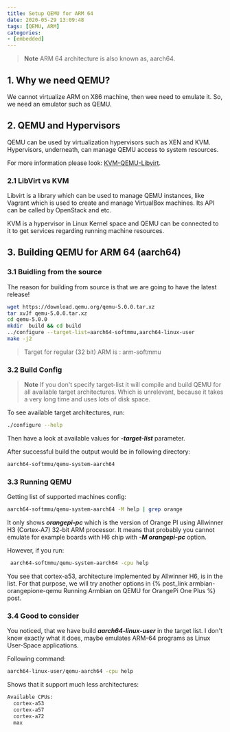 ```yaml
---
title: Setup QEMU for ARM 64
date: 2020-05-29 13:09:48
tags: [QEMU, ARM]
categories:
- [embedded]
---
```


> **Note**
> ARM 64 architecture is also known as, aarch64.

## 1. Why we need QEMU?

We cannot virtualize ARM on X86 machine, then wee need to emulate it. So, we need an emulator  such as QEMU.

## 2. QEMU and Hypervisors

QEMU can be used by virtualization hypervisors such as XEN and KVM. Hypervisors, underneath, can manage QEMU access to system resources.

For more information please look: [KVM-QEMU-Libvirt](https://events19.linuxfoundation.org/wp-content/uploads/2017/12/Kashyap-Chamarthy_Effective-Virtual-CPU-Configuration-OSS-EU2018.pdf).

### 2.1 LibVirt vs KVM

Libvirt is a library which can be used to manage QEMU instances, like Vagrant which is used to create and manage VirtualBox machines. Its API can be called by OpenStack and etc.

KVM is a hypervisor in Linux Kernel space and QEMU can be connected to it to get services regarding running machine resources.

## 3. Building QEMU for ARM 64 (aarch64)

### 3.1 Buidling from the source

The reason for building from source is that we are going to have the latest release!

```bash
wget https://download.qemu.org/qemu-5.0.0.tar.xz
tar xvJf qemu-5.0.0.tar.xz
cd qemu-5.0.0
mkdir  build && cd build
../configure --target-list=aarch64-softmmu,aarch64-linux-user
make -j2
```

> Target for regular (32 bit) ARM is : arm-softmmu

### 3.2 Build Config

> **Note**
> If you don't specify target-list it will compile and build QEMU for all available target  architectures. Which is unrelevant, because it takes a very long time and uses lots of disk space.

To see available target architectures, run:

```bash
./configure --help
```

Then have a look at available values for ***-target-list*** parameter.

After successful build the output would be in following directory:

```sh
aarch64-softmmu/qemu-system-aarch64
```

### 3.3 Running QEMU

Getting list of supported machines config:

```bash
aarch64-softmmu/qemu-system-aarch64 -M help | grep orange
```

It only shows ***orangepi-pc*** which is the version of Orange PI using Allwinner H3 (Cortex-A7) 32-bit ARM processor. It means that probably you cannot emulate for example boards with H6 chip with ***-M orangepi-pc*** option.

However, if you run:

```bash
 aarch64-softmmu/qemu-system-aarch64 -cpu help
```

You see that cortex-a53, architecture implemented by Allwinner H6, is in the list. For that purpose, we will try another options in {% post_link armbian-orangepione-qemu Running Armbian on QEMU for OrangePi One Plus %} post.

### 3.4 Good to consider

You noticed, that we have build ***aarch64-linux-user*** in the target list. I don't know exactly what it does, maybe emulates ARM-64 programs as Linux User-Space applications.

Following command:

```bash
aarch64-linux-user/qemu-aarch64 -cpu help
```

Shows that it support much less architectures:

```sh
Available CPUs:
  cortex-a53
  cortex-a57
  cortex-a72
  max
```

